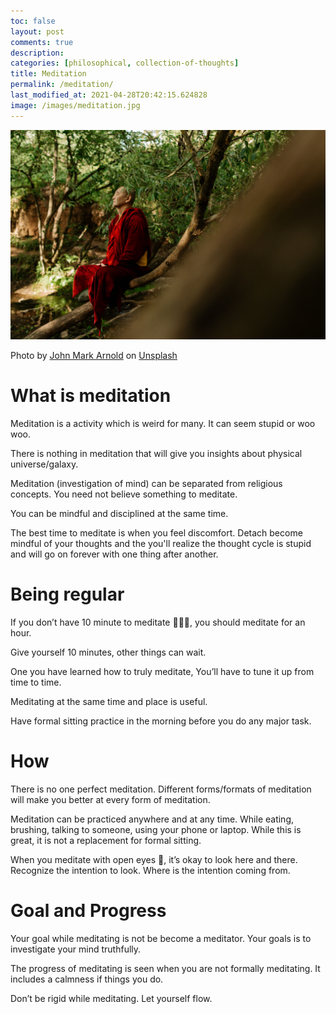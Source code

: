 ```yaml
---
toc: false
layout: post
comments: true
description:
categories: [philosophical, collection-of-thoughts]
title: Meditation
permalink: /meditation/
last_modified_at: 2021-04-28T20:42:15.624828
image: /images/meditation.jpg
---
```

![](/images/meditation.jpg)

Photo by <a href="https://unsplash.com/@johnmarkarnold?utm_source=unsplash&utm_medium=referral&utm_content=creditCopyText">John Mark Arnold</a> on <a href="https://unsplash.com/s/photos/calm?utm_source=unsplash&utm_medium=referral&utm_content=creditCopyText">Unsplash</a>

# What is meditation

Meditation is a activity which is weird for many. It can seem stupid or woo woo. 

There is nothing in meditation that will give you insights about physical universe/galaxy.

Meditation (investigation of mind) can be separated from religious concepts. You need not believe something to meditate.

You can be mindful and disciplined at the same time. 

The best time to meditate is when you feel discomfort. Detach become mindful of your thoughts and the you'll realize the thought cycle is stupid and will go on forever with one thing after another.

# Being regular

If you don’t have 10 minute to meditate 🧘🏽‍♂️, you should meditate for an hour.

Give yourself 10 minutes, other things can wait.

One you have learned how to truly meditate, You’ll have to tune it up from time to time.

Meditating at the same time and place is useful. 

Have formal sitting practice in the morning before you do any major task. 

# How

There is no one perfect meditation. Different forms/formats of meditation will make you better at every form of meditation.

Meditation can be practiced anywhere and at any time. While eating, brushing, talking to someone, using your phone or laptop. While this is great, it is not a replacement for formal sitting.

When you meditate with open eyes 👀, it’s okay to look here and there. Recognize the intention to look. Where is the intention coming from.

# Goal and Progress

Your goal while meditating is not be become a meditator. Your goals is to investigate your mind truthfully.

The progress of meditating is seen when you are not formally meditating. It includes a calmness if things you do.

Don’t be rigid while meditating. Let yourself flow.
